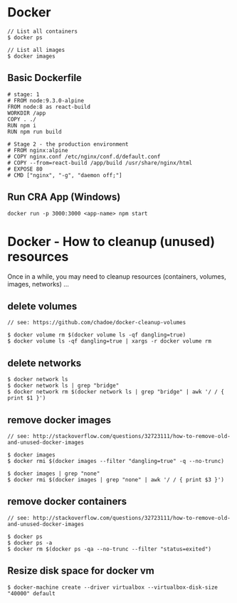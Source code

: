 # Docker
    // List all containers
    $ docker ps
    
    // List all images
    $ docker images 


## Basic Dockerfile
    # stage: 1
    # FROM node:9.3.0-alpine
    FROM node:8 as react-build
    WORKDIR /app
    COPY . ./
    RUN npm i
    RUN npm run build

    # Stage 2 - the production environment
    # FROM nginx:alpine
    # COPY nginx.conf /etc/nginx/conf.d/default.conf
    # COPY --from=react-build /app/build /usr/share/nginx/html
    # EXPOSE 80
    # CMD ["nginx", "-g", "daemon off;"]
    
## Run CRA App (Windows)
    docker run -p 3000:3000 <app-name> npm start

# Docker - How to cleanup (unused) resources

Once in a while, you may need to cleanup resources (containers, volumes, images, networks) ...
    
## delete volumes
    
    // see: https://github.com/chadoe/docker-cleanup-volumes
    
    $ docker volume rm $(docker volume ls -qf dangling=true)
    $ docker volume ls -qf dangling=true | xargs -r docker volume rm
    
## delete networks

    $ docker network ls  
    $ docker network ls | grep "bridge"   
    $ docker network rm $(docker network ls | grep "bridge" | awk '/ / { print $1 }')
    
## remove docker images
    
    // see: http://stackoverflow.com/questions/32723111/how-to-remove-old-and-unused-docker-images
    
    $ docker images
    $ docker rmi $(docker images --filter "dangling=true" -q --no-trunc)
    
    $ docker images | grep "none"
    $ docker rmi $(docker images | grep "none" | awk '/ / { print $3 }')

## remove docker containers

    // see: http://stackoverflow.com/questions/32723111/how-to-remove-old-and-unused-docker-images
    
    $ docker ps
    $ docker ps -a
    $ docker rm $(docker ps -qa --no-trunc --filter "status=exited")
    
## Resize disk space for docker vm
    
    $ docker-machine create --driver virtualbox --virtualbox-disk-size "40000" default
    
